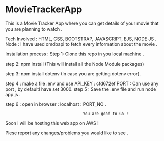 # MovieTrackerApp
This is a Movie Tracker App where you can get details of your movie that you are planning to watch . 

Tech Involved :  HTML, CSS, BOOTSTRAP, JAVASCRIPT, EJS, NODE JS . 
Node : I have used omdbapi to fetch every information about the movie . 

Installation process : 
Step 1: Clone this repo in you local machine . 


step 2: npm install (This will install all the Node Module packages)


step 3: npm install dotenv (In case you are getting dotenv error). 


step 4 : make a file .env and use API_KEY : cfd672ef
                                  PORT :  Can use any port , by defaultI have set 3000. 
step 5 : Save the .env file and run node app.js . 


step 6 : open in browser : localhost : PORT_NO . 

                                      You are good to Go !
                                      
Soon i will be hosting this web app on AWS !

Plese report any changes/problems you would like to see . 
